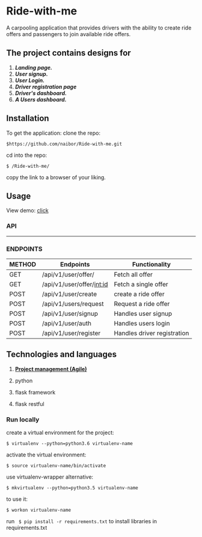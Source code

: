 # Ride-with-me
A carpooling application that provides drivers with the ability to create ride offers and passengers to join available ride offers.
## The project contains designs for

 1. _**Landing page.**_
 2. _**User signup.**_
 3. _**User Login.**_
 4. _**Driver registration page**_
 5. _**Driver's dashboard.**_
 6. _**A Users dashboard.**_

## Installation

 To get the application:
clone the repo:
```
$https://github.com/naibor/Ride-with-me.git
```

cd into the repo:
```
$ /Ride-with-me/
```

copy the link to a browser of your liking.


## Usage

View demo: [click](https://naibor.github.io/Ride-with-me/)


### API
--------------------------------------------------------------------------------------------------------------------------

### ENDPOINTS

 **METHOD**| **Endpoints**               |**Functionality**     
 ----------|-----------------------------|-----------------------------|
 GET       |/api/v1/user/offer/<location>| Fetch all offer              |
 GET       |/api/v1/user/offer/<int:id>  | Fetch a single offer         |
 POST      |/api/v1/user/create          | create a ride offer          |
 POST      |/api/v1/users/request        | Request a ride offer         |
 POST      |/api/v1/user/signup          | Handles user signup          |
 POST      |/api/v1/user/auth               | Handles users login          |
 POST      |/api/v1/user/register        | Handles driver registration  |

 ## Technologies and languages

1. [**Project management (Agile)**](https://www.pivotaltracker.com/n/projects/2177618)

2. python

3. flask framework

4. flask restful

### Run locally

create a virtual environment for the project:
```
$ virtualenv --python=python3.6 virtualenv-name
```
activate the virtual environment:
```
$ source virtualenv-name/bin/activate
```
use virtualenv-wrapper alternative:
```
$ mkvirtualenv --python=python3.5 virtualenv-name
```

to use it:
```
$ workon virtualenv-name
```
run ``` $ pip install -r requirements.txt``` to install libraries in requirements.txt
